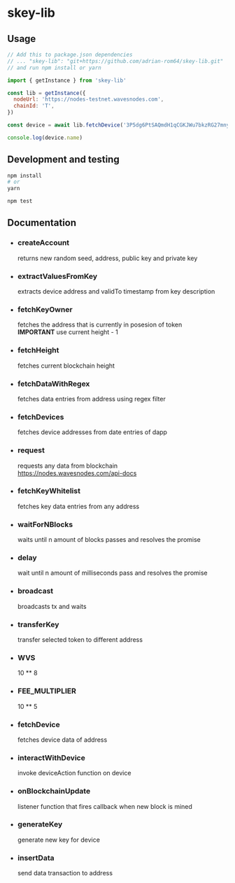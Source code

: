 # skey-lib

## Usage

```js
// Add this to package.json dependencies
// ... "skey-lib": "git+https://github.com/adrian-rom64/skey-lib.git"
// and run npm install or yarn

import { getInstance } from 'skey-lib'

const lib = getInstance({
  nodeUrl: 'https://nodes-testnet.wavesnodes.com',
  chainId: 'T',
})

const device = await lib.fetchDevice('3P5dg6PtSAQmdH1qCGKJWu7bkzRG27mny5i'))

console.log(device.name)
```

## Development and testing
```bash
npm install
# or
yarn

npm test
```

## Documentation

- ### **createAccount**  
  returns new random seed, address, public key and private key
- ### **extractValuesFromKey**  
  extracts device address and validTo timestamp from key description
- ### **fetchKeyOwner**  
  fetches the address that is currently in posesion of token  
  **IMPORTANT** use current height - 1 
- ### **fetchHeight**  
  fetches current blockchain height
- ### **fetchDataWithRegex**  
  fetches data entries from address using regex filter
- ### **fetchDevices**  
  fetches device addresses from date entries of dapp
- ### **request**  
  requests any data from blockchain  
  https://nodes.wavesnodes.com/api-docs
- ### **fetchKeyWhitelist**  
  fetches key data entries from any address
- ### **waitForNBlocks**  
  waits until n amount of blocks passes and resolves the promise
- ### **delay**  
  wait until n amount of milliseconds pass and resolves the promise
- ### **broadcast**  
  broadcasts tx and waits 
- ### **transferKey**  
  transfer selected token to different address
- ### **WVS**  
  10 ** 8
- ### **FEE_MULTIPLIER**
  10 ** 5  
- ### **fetchDevice**
  fetches device data of address  
- ### **interactWithDevice**  
  invoke deviceAction function on device
- ### **onBlockchainUpdate**
  listener function that fires callback when new block is mined
- ### **generateKey**
  generate new key for device
- ### **insertData**
  send data transaction to address